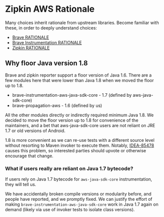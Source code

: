 Zipkin AWS Rationale
==============
Many choices inherit rationale from upstream libraries. Become familiar with these, in order to
deeply understand choices:

* [Brave RATIONALE](https://github.com/openzipkin/brave/blob/master/brave/RATIONALE.md)
* [Brave Instrumentation RATIONALE](https://github.com/openzipkin/brave/blob/master/instrumentation/RATIONALE.md)
* [Zipkin RATIONALE](https://github.com/openzipkin/zipkin/blob/master/zipkin/RATIONALE.md)

## Why floor Java version 1.8

Brave and zipkin reporter support a floor version of Java 1.6. There are a few modules here that
were lower than Java 1.8 when we moved the floor up to 1.8.

* brave-instrumentation-aws-java-sdk-core - 1.7 (defined by aws-java-sdk-core)
* brave-propagation-aws - 1.6 (defined by us)

All the other modules directly or indirectly required minimum Java 1.8. We decided to move the floor
version up to 1.8 for convenience of the maintainers, and a bet that aws-java-sdk-core users are not
reliant on JRE 1.7 or old versions of Android.

1.8 is more convenient as we can re-use tests with a different source level without resorting to
Maven invoker to execute them. Notably, [IDEA-85478](https://youtrack.jetbrains.com/issue/IDEA-85478)
causes this problem, so interested parties should upvote or otherwise encourage that change.

### What if users really are reliant on Java 1.7 bytecode?

If users rely on Java 1.7 bytecode for `aws-java-sdk-core` instrumentation, they will tell us.

We have accidentally broken compile versions or modularity before, and people have reported, and we
promptly fixed. We can justify the effort of making `brave-instrumentation-aws-java-sdk-core` work
in Java 1.7 again on demand (likely via use of invoker tests to isolate class versions).
